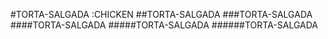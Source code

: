 #TORTA-SALGADA :CHICKEN
##TORTA-SALGADA
###TORTA-SALGADA
####TORTA-SALGADA
#####TORTA-SALGADA
######TORTA-SALGADA
